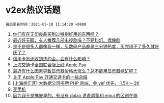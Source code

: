 # v2ex热议话题

`最后更新时间：2021-05-10 11:14:20 +0800`

1. [你们有在无印良品买到过特别好用的东西吗？](https://www.v2ex.com/t/775799)
1. [最近好无聊，有人推荐几部电视剧吗？不要科幻、偶像剧](https://www.v2ex.com/t/775887)
1. [是不是很多人都像我一样，买数码产品都是三分钟热度，买完用不了多久就吃灰了？](https://www.v2ex.com/t/775928)
1. [信用卡忘还收到违约金，会有什么影响？](https://www.v2ex.com/t/775816)
1. [上海交通卡全国联合版上线 Apple Pay](https://www.v2ex.com/t/775902)
1. [最近有什么因素导致显示器价格大涨么？总不能用显示器挖矿吧？](https://www.v2ex.com/t/775857)
1. [关于 Apple Pay 开通交通卡的一些总结](https://www.v2ex.com/t/775834)
1. [[上海徐汇区] 大数据公司招聘 PHP 后端，会 yaf 优先， 1.5K～ 2K](https://www.v2ex.com/t/775798)
1. [买手机](https://www.v2ex.com/t/775855)
1. [因为我不是搞安卓的，有没有 dalao 说说鸿蒙和 emui 的区别在哪](https://www.v2ex.com/t/775918)

